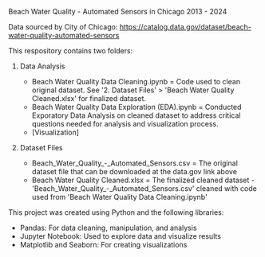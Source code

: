 Beach Water Quality - Automated Sensors in Chicago 2013 - 2024

Data sourced by City of Chicago: https://catalog.data.gov/dataset/beach-water-quality-automated-sensors

This respository contains two folders:

1. Data Analysis
   - Beach Water Quality Data Cleaning.ipynb = Code used to clean original dataset. See '2. Dataset Files' > 'Beach Water Quality Cleaned.xlsx' for finalized dataset.
   - Beach Water Quality Data Exploration (EDA).ipynb = Conducted Exporatory Data Analysis on cleaned dataset to address critical questions needed for analysis and visualization process.
   - [Visualization]

2. Dataset Files
   - Beach_Water_Quality_-_Automated_Sensors.csv = The original dataset file that can be downloaded at the data.gov link above
   - Beach Water Quality Cleaned.xlsx = The finalized cleaned dataset - 'Beach_Water_Quality_-_Automated_Sensors.csv' cleaned with code used from 'Beach Water Quality Data Cleaning.ipynb'


This project was created using Python and the following libraries:
- Pandas: For data cleaning, manipulation, and analysis
- Jupyter Notebook: Used to explore data and visualize results
- Matplotlib and Seaborn: For creating visualizations
